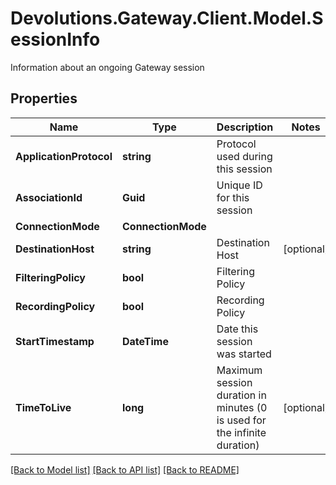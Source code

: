 # Devolutions.Gateway.Client.Model.SessionInfo
Information about an ongoing Gateway session

## Properties

Name | Type | Description | Notes
------------ | ------------- | ------------- | -------------
**ApplicationProtocol** | **string** | Protocol used during this session | 
**AssociationId** | **Guid** | Unique ID for this session | 
**ConnectionMode** | **ConnectionMode** |  | 
**DestinationHost** | **string** | Destination Host | [optional] 
**FilteringPolicy** | **bool** | Filtering Policy | 
**RecordingPolicy** | **bool** | Recording Policy | 
**StartTimestamp** | **DateTime** | Date this session was started | 
**TimeToLive** | **long** | Maximum session duration in minutes (0 is used for the infinite duration) | [optional] 

[[Back to Model list]](../README.md#documentation-for-models) [[Back to API list]](../README.md#documentation-for-api-endpoints) [[Back to README]](../README.md)

